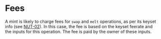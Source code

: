 # Fees

A mint is likely to charge fees for `swap` and `melt` operations, as per its keyset info (see [NUT-02](https://cashubtc.github.io/nuts/02/)). In this case, the fee is based on the keyset feerate and the inputs for this operation. The fee is paid by the owner of these inputs.
